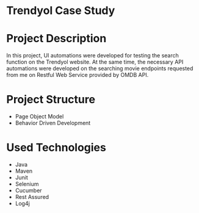 # Trendyol Case Study


# Project Description
In this project, UI automations were developed for testing the search function on the Trendyol website. At the same time, the necessary API automations were developed on the searching movie endpoints requested from me on Restful Web Service provided by OMDB API.

# Project Structure
* Page Object Model
* Behavior Driven Development

# Used Technologies
* Java
* Maven
* Junit
* Selenium
* Cucumber
* Rest Assured
* Log4j
